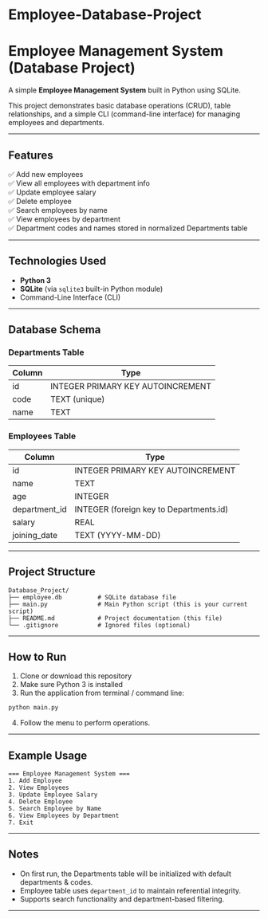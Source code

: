 # Employee-Database-Project


# Employee Management System (Database Project)

A simple **Employee Management System** built in Python using SQLite.

This project demonstrates basic database operations (CRUD), table relationships, and a simple CLI (command-line interface) for managing employees and departments.

---

## Features

✅ Add new employees  
✅ View all employees with department info  
✅ Update employee salary  
✅ Delete employee  
✅ Search employees by name  
✅ View employees by department  
✅ Department codes and names stored in normalized Departments table  

---

## Technologies Used

- **Python 3**
- **SQLite** (via `sqlite3` built-in Python module)
- Command-Line Interface (CLI)

---

## Database Schema

### Departments Table

| Column      | Type    |
|-------------|---------|
| id          | INTEGER PRIMARY KEY AUTOINCREMENT |
| code        | TEXT (unique) |
| name        | TEXT    |

### Employees Table

| Column      | Type    |
|-------------|---------|
| id          | INTEGER PRIMARY KEY AUTOINCREMENT |
| name        | TEXT    |
| age         | INTEGER |
| department_id | INTEGER (foreign key to Departments.id) |
| salary      | REAL    |
| joining_date | TEXT (YYYY-MM-DD) |

---

## Project Structure

```
Database_Project/
├── employee.db          # SQLite database file
├── main.py              # Main Python script (this is your current script)
├── README.md            # Project documentation (this file)
└── .gitignore           # Ignored files (optional)
```

---

## How to Run

1. Clone or download this repository
2. Make sure Python 3 is installed
3. Run the application from terminal / command line:

```bash
python main.py
```

4. Follow the menu to perform operations.

---

## Example Usage

```
=== Employee Management System ===
1. Add Employee
2. View Employees
3. Update Employee Salary
4. Delete Employee
5. Search Employee by Name
6. View Employees by Department
7. Exit
```

---

## Notes

- On first run, the Departments table will be initialized with default departments & codes.
- Employee table uses `department_id` to maintain referential integrity.
- Supports search functionality and department-based filtering.


---
